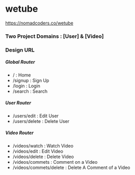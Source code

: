 # wetube

https://nomadcoders.co/wetube

### Two Project Domains : [User] & [Video]

### Design URL

##### Global Router

- / : Home
- /signup : Sign Up
- /login : Login
- /search : Search

##### User Router

- /users/edit : Edit User
- /users/delete : Delete User

##### Video Router

- /videos/watch : Watch Video
- /videos/edit : Edit Video
- /videos/delete : Delete Video
- /videos/commets : Comment on a Video
- /videos/commets/delete : Delete A Comment of a Video
